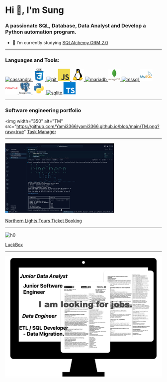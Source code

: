 <h1 align="left">Hi 👋, I'm Sung</h1>
<h3 align="left">A passionate SQL, Database, Data Analyst and Develop a Python automation program.</h3>

- 🔭 I’m currently studying [SQLAIchemy ORM 2.0 ](coming.soon.COM)

***

<h3 align="left">Languages and Tools:</h3>
<p align="left"> <a href="https://cassandra.apache.org/" target="_blank" rel="noreferrer"> <img src="https://www.vectorlogo.zone/logos/apache_cassandra/apache_cassandra-icon.svg" alt="cassandra" width="40" height="40"/> </a> <a href="https://www.w3schools.com/css/" target="_blank" rel="noreferrer"> <img src="https://raw.githubusercontent.com/devicons/devicon/master/icons/css3/css3-original-wordmark.svg" alt="css3" width="40" height="40"/> </a> <a href="https://git-scm.com/" target="_blank" rel="noreferrer"> <img src="https://www.vectorlogo.zone/logos/git-scm/git-scm-icon.svg" alt="git" width="40" height="40"/> </a> <a href="https://developer.mozilla.org/en-US/docs/Web/JavaScript" target="_blank" rel="noreferrer"> <img src="https://raw.githubusercontent.com/devicons/devicon/master/icons/javascript/javascript-original.svg" alt="javascript" width="40" height="40"/> </a> <a href="https://www.linux.org/" target="_blank" rel="noreferrer"> <img src="https://raw.githubusercontent.com/devicons/devicon/master/icons/linux/linux-original.svg" alt="linux" width="40" height="40"/> </a> <a href="https://mariadb.org/" target="_blank" rel="noreferrer"> <img src="https://www.vectorlogo.zone/logos/mariadb/mariadb-icon.svg" alt="mariadb" width="40" height="40"/> </a> <a href="https://www.mongodb.com/" target="_blank" rel="noreferrer"> <img src="https://raw.githubusercontent.com/devicons/devicon/master/icons/mongodb/mongodb-original-wordmark.svg" alt="mongodb" width="40" height="40"/> </a> <a href="https://www.microsoft.com/en-us/sql-server" target="_blank" rel="noreferrer"> <img src="https://www.svgrepo.com/show/303229/microsoft-sql-server-logo.svg" alt="mssql" width="40" height="40"/> </a> <a href="https://www.mysql.com/" target="_blank" rel="noreferrer"> <img src="https://raw.githubusercontent.com/devicons/devicon/master/icons/mysql/mysql-original-wordmark.svg" alt="mysql" width="40" height="40"/> </a> <a href="https://www.oracle.com/" target="_blank" rel="noreferrer"> <img src="https://raw.githubusercontent.com/devicons/devicon/master/icons/oracle/oracle-original.svg" alt="oracle" width="40" height="40"/> </a> <a href="https://www.postgresql.org" target="_blank" rel="noreferrer"> <img src="https://raw.githubusercontent.com/devicons/devicon/master/icons/postgresql/postgresql-original-wordmark.svg" alt="postgresql" width="40" height="40"/> </a> <a href="https://www.python.org" target="_blank" rel="noreferrer"> <img src="https://raw.githubusercontent.com/devicons/devicon/master/icons/python/python-original.svg" alt="python" width="40" height="40"/> </a> <a href="https://www.sqlite.org/" target="_blank" rel="noreferrer"> <img src="https://www.vectorlogo.zone/logos/sqlite/sqlite-icon.svg" alt="sqlite" width="40" height="40"/> </a> 
  <a href="https://www.typescriptlang.org/" target="_blank" rel="noreferrer">
  <img src="https://raw.githubusercontent.com/devicons/devicon/master/icons/typescript/typescript-original.svg" alt="typescript" width="40" height="40"/> </a> </p>

***
<h3 align="left">Software engineering portfolio </h3>  



<img width="350" alt="TM" src="https://github.com/Yami3366/yami3366.github.io/blob/main/TM.png?raw=true"
<a href="https://github.com/Yami3366/finalCapstone" target="_blank">
<a href="https://github.com/Yami3366/finalCapstone" target="_blank"> Task Manager</a>

***
<img width="350" alt="hoilday" src="https://github.com/Yami3366/yami3366.github.io/blob/main/hoilday.jpeg?raw=true">

<a href="https://github.com/Yami3366/hoildayCapstone" target="_blank"> Northern Lights Tours Ticket Booking</a>

***
<img width="350" alt="h0" src="https://github.com/Yami3366/SungYamWONG/assets/159643271/68b95c78-45cf-42ed-8f45-08832753a1f5">  

<a href="https://github.com/Yami3366/luckbox" target="_blank"> LuckBox</a>  


***

<div id="content">


![alt text](https://github.com/Yami3366/yami3366.github.io/blob/main/lookingjobs.jpeg?raw=true)


</div>

